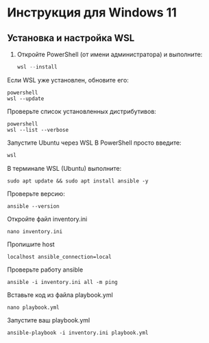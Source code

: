 # Инструкция для Windows 11

## Установка и настройка WSL

1. Откройте PowerShell (от имени администратора) и выполните:
   ```powershell
   wsl --install
   ```
Если WSL уже установлен, обновите его:
```
powershell
wsl --update
```
Проверьте список установленных дистрибутивов:
```
powershell
wsl --list --verbose
```
Запустите Ubuntu через WSL
В PowerShell просто введите:
```powershell
wsl
```
В терминале WSL (Ubuntu) выполните:
```
sudo apt update && sudo apt install ansible -y
```

Проверьте версию:

```
ansible --version
```
Откройте файл inventory.ini
```
nano inventory.ini
```
Пропишите host
```
localhost ansible_connection=local
```
Проверьте работу ansible
```
ansible -i inventory.ini all -m ping
```
Вставьте код из файла playbook.yml
```
nano playbook.yml
```
Запустите ваш playbook.yml
```
ansible-playbook -i inventory.ini playbook.yml
```
